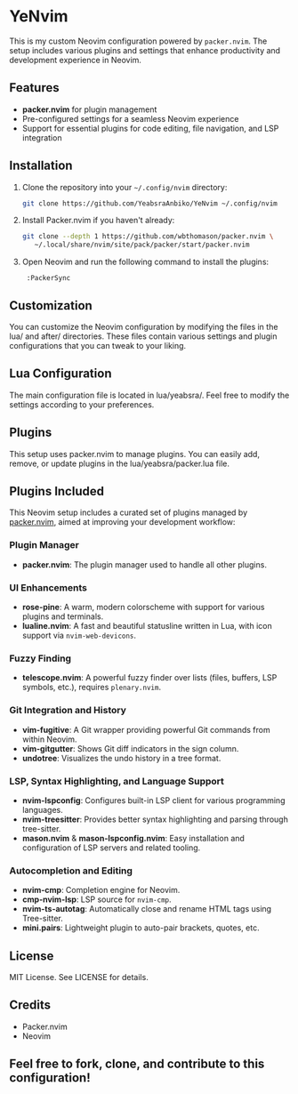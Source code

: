 # YeNvim

This is my custom Neovim configuration powered by `packer.nvim`. The setup includes various plugins and settings that enhance productivity and development experience in Neovim.

## Features

- **packer.nvim** for plugin management
- Pre-configured settings for a seamless Neovim experience
- Support for essential plugins for code editing, file navigation, and LSP integration

## Installation

1. Clone the repository into your `~/.config/nvim` directory:

   ```bash
   git clone https://github.com/YeabsraAnbiko/YeNvim ~/.config/nvim
2. Install Packer.nvim if you haven't already:

   ```bash
   git clone --depth 1 https://github.com/wbthomason/packer.nvim \
      ~/.local/share/nvim/site/pack/packer/start/packer.nvim
3. Open Neovim and run the following command to install the plugins:

   ```vim
    :PackerSync

## Customization
You can customize the Neovim configuration by modifying the files in the lua/ and after/ directories. These files contain various settings and plugin configurations that you can tweak to your liking.

## Lua Configuration
The main configuration file is located in lua/yeabsra/. Feel free to modify the settings according to your preferences.

## Plugins
This setup uses packer.nvim to manage plugins. You can easily add, remove, or update plugins in the lua/yeabsra/packer.lua file.

## Plugins Included

This Neovim setup includes a curated set of plugins managed by [packer.nvim](https://github.com/wbthomason/packer.nvim), aimed at improving your development workflow:

### Plugin Manager
- **packer.nvim**: The plugin manager used to handle all other plugins.

### UI Enhancements
- **rose-pine**: A warm, modern colorscheme with support for various plugins and terminals.
- **lualine.nvim**: A fast and beautiful statusline written in Lua, with icon support via `nvim-web-devicons`.

### Fuzzy Finding
- **telescope.nvim**: A powerful fuzzy finder over lists (files, buffers, LSP symbols, etc.), requires `plenary.nvim`.

### Git Integration and History
- **vim-fugitive**: A Git wrapper providing powerful Git commands from within Neovim.
- **vim-gitgutter**: Shows Git diff indicators in the sign column.
- **undotree**: Visualizes the undo history in a tree format.

### LSP, Syntax Highlighting, and Language Support
- **nvim-lspconfig**: Configures built-in LSP client for various programming languages.
- **nvim-treesitter**: Provides better syntax highlighting and parsing through tree-sitter.
- **mason.nvim** & **mason-lspconfig.nvim**: Easy installation and configuration of LSP servers and related tooling.

### Autocompletion and Editing
- **nvim-cmp**: Completion engine for Neovim.
- **cmp-nvim-lsp**: LSP source for `nvim-cmp`.
- **nvim-ts-autotag**: Automatically close and rename HTML tags using Tree-sitter.
- **mini.pairs**: Lightweight plugin to auto-pair brackets, quotes, etc.

## License
MIT License. See LICENSE for details.

## Credits
- Packer.nvim
- Neovim

## Feel free to fork, clone, and contribute to this configuration!
